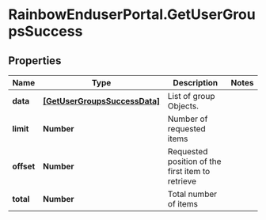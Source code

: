 # RainbowEnduserPortal.GetUserGroupsSuccess

## Properties

Name | Type | Description | Notes
------------ | ------------- | ------------- | -------------
**data** | [**[GetUserGroupsSuccessData]**](GetUserGroupsSuccessData.md) | List of group Objects. | 
**limit** | **Number** | Number of requested items | 
**offset** | **Number** | Requested position of the first item to retrieve | 
**total** | **Number** | Total number of items | 



